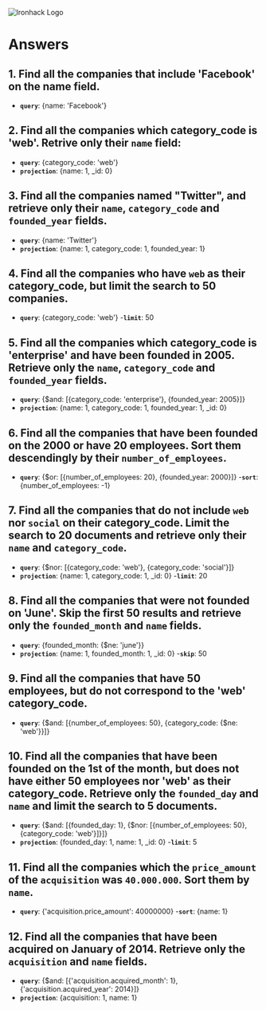 ![Ironhack Logo](https://i.imgur.com/1QgrNNw.png)

# Answers

## 1. Find all the companies that include 'Facebook' on the **name** field.

 - **`query`**: {name: 'Facebook'}
 
 ## 2. Find all the companies which **category_code** is 'web'. Retrive only their `name` field:

 - **`query`**: {category_code: 'web'}
 - **`projection`**: {name: 1, _id: 0}

## 3. Find all the companies named "Twitter", and retrieve only their `name`, `category_code` and `founded_year` fields.

- **`query`**: {name: 'Twitter'}
 - **`projection`**: {name: 1, category_code: 1, founded_year: 1}

## 4. Find all the companies who have `web` as their **category_code**, but limit the search to 50 companies.
- **`query`**: {category_code: 'web'}
-**`limit`**: 50

## 5. Find all the companies which **category_code** is 'enterprise' and have been founded in 2005. Retrieve only the `name`, `category_code` and `founded_year` fields.
- **`query`**: {$and: [{category_code: 'enterprise'}, {founded_year: 2005}]}
 - **`projection`**: {name: 1, category_code: 1, founded_year: 1, _id: 0}


## 6. Find all the companies that have been **founded** on the 2000 or have 20 **employees**. Sort them descendingly by their `number_of_employees`.
- **`query`**: {$or: [{number_of_employees: 20}, {founded_year: 2000}]}
-**`sort`**: {number_of_employees: -1}


## 7. Find all the companies that do not include `web` nor `social` on their **category_code**. Limit the search to 20 documents and retrieve only their `name` and `category_code`.
- **`query`**: {$nor: [{category_code: 'web'}, {category_code: 'social'}]}
 - **`projection`**: {name: 1, category_code: 1, _id: 0}
 -**`limit`**: 20


## 8. Find all the companies that were not **founded** on 'June'. Skip the first 50 results and retrieve only the `founded_month` and `name` fields.
- **`query`**: {founded_month: {$ne: 'june'}}
- **`projection`**: {name: 1, founded_month: 1, _id: 0}
-**`skip`**: 50


## 9. Find all the companies that have 50 employees, but do not correspond to the 'web' **category_code**. 
- **`query`**: {$and: [{number_of_employees: 50}, {category_code: {$ne: 'web'}}]}

## 10. Find all the companies that have been founded on the 1st of the month, but does not have either 50 employees nor 'web' as their **category_code**. Retrieve only the `founded_day` and `name` and limit the search to 5 documents.
- **`query`**: {$and: [{founded_day: 1}, {$nor: [{number_of_employees: 50}, {category_code: 'web'}]}]}
- **`projection`**: {founded_day: 1, name: 1, _id: 0}
-**`limit`**: 5



## 11. Find all the companies which the `price_amount` of the `acquisition` was **`40.000.000`**. Sort them by `name`.
- **`query`**: {'acquisition.price_amount': 40000000}
-**`sort`**: {name: 1}

## 12. Find all the companies that have been acquired on January of 2014. Retrieve only the `acquisition` and `name` fields.
- **`query`**: {$and: [{'acquisition.acquired_month': 1}, {'acquisition.acquired_year': 2014}]}
- **`projection`**: {acquisition: 1, name: 1}
